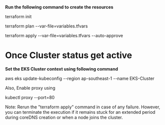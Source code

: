 
**Run the following command to create the resources**

terraform init

terraform plan --var-file=variables.tfvars

terraform apply --var-file=variables.tfvars --auto-approve

# Once Cluster status get active

**Set the EKS Cluster context using following command**

aws eks update-kubeconfig --region ap-southeast-1 --name EKS-Cluster

Also, Enable proxy using

kubectl proxy --port=80

Note: Rerun the "terraform apply" command in case of any failure. However, you can terminate the execution if it remains stuck for an extended period during coreDNS creation or when a node joins the cluster.

